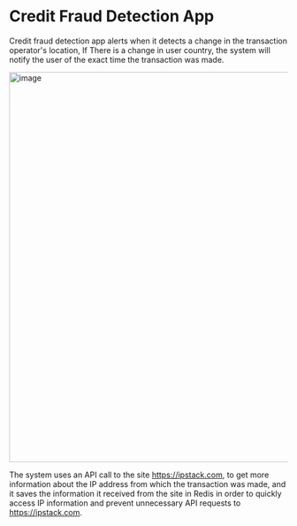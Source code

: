 # Credit Fraud Detection App

Credit fraud detection app alerts when it detects a change in the transaction operator's location,
If There is a change in user country, the system will notify the user of the exact time the transaction was made.






<img width="705" alt="image" src="https://user-images.githubusercontent.com/83716607/211530083-2fdd0b5b-785b-42c7-9b76-602e5eac8ccb.png">






The system uses an API call to the site https://ipstack.com,
to get more information about the IP address from which the transaction was made,
and it saves the information it received from the site in Redis in order to quickly access IP information and prevent unnecessary API requests to https://ipstack.com.
